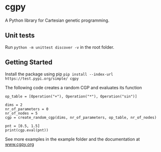 # cgpy

A Python library for Cartesian genetic programming.

## Unit tests

Run `python -m unittest discover -v` in the root folder.

## Getting Started

Install the package using pip
`pip install --index-url https://test.pypi.org/simple/ cgpy`

The following code creates a random CGP and evaluates its function

```
op_table = [Operation("+"), Operation("*"), Operation("sin")]

dims = 2
nr_of_parameters = 0
nr_of_nodes = 5
cgp = create_random_cgp(dims, nr_of_parameters, op_table, nr_of_nodes)

pnt = [0.5, 1.5]
print(cgp.eval(pnt))
```

See more examples in the example folder and the documentation at www.cgpy.org

